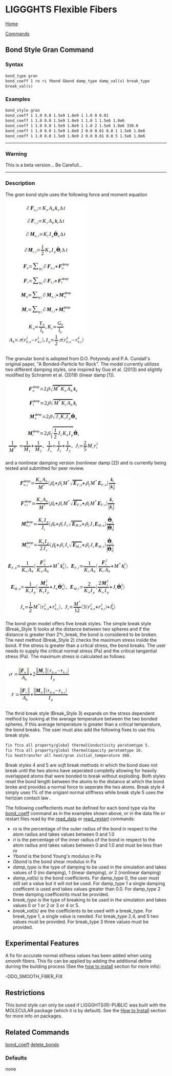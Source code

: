 # LIGGGHTS Flexible Fibers

[Home](Home)

[Commands](commands)

## Bond Style Gran Command

### Syntax

```text
bond_type gran
bond_coeff 1 ro ri Ybond Gbond damp_type damp_val(s) break_type break_val(s)
```

### Examples

```text
bond_style gran
bond_coeff 1 1.0 0.0 1.5e9 1.0e9 1 1.0 0 0.01
bond_coeff 1 1.0 0.0 1.5e9 1.0e9 1 1.0 1 1.5e6 1.0e6
bond_coeff 1 1.0 0.0 1.5e9 1.0e9 1 1.0 2 1.5e6 1.0e6 330.0
bond_coeff 1 1.0 0.0 1.5e9 1.0e9 2 0.0 0.01 0.0 1 1.5e6 1.0e6
bond_coeff 1 1.0 0.0 1.5e9 1.0e9 2 0.0 0.01 0.0 5 1.5e6 1.0e6
```

---

### Warning

This is a beta version... Be Carefull...

---

### Description

The *gran* bond style uses the following force and moment equation

![bond equation](equations/bond_gran_1.jpg "Equation")

The granular bond is adopted from D.O. Potyondy and P.A. Cundall's original
paper, "A Bonded-Particle for Rock". The model currently utilizes two
different damping styles, one inspired by Guo et al. (2013) and slightly
modified by Schramm et al. (2019) (linear damp [1]).

![bond equation](equations/bond_gran_2.jpg "Equation")

and a nonlinear damping version (nonlinear damp [2]) and is currently being
tested and submitted for peer review.

![bond equation](equations/bond_gran_3.jpg "Equation")

The bond *gran* model offers five break styles. The simple break style
(Break_Style 1) looks at the distance between two spheres and if the distance
is greater than 2*r_break, the bond is considered to be broken. The next
method (Break_Style 2) checks the maximum stress inside the bond. If the
stress is greater than a critcal stress, the bond breaks. The user needs to
supply the critical normal stress (Pa) and the critical tangential stress
(Pa). The maximum stress is calculated as follows.

![bond equation](equations/bond_gran_4.jpg "Equation")

The thrid break style (Break_Style 3) expands on the stress dependent method
by looking at the average temperature between the two bonded spheres. If this
average temperature is greater than a critical temperature, the bond breaks.
The user must also add the following fixes to use this break style.

```text
fix ftco all property/global thermalConductivity peratomtype 5.
fix ftca all property/global thermalCapacity peratomtype 10.
fix heattransfer all heat/gran initial_temperature 300.
```

Break styles 4 and 5 are *soft* break methods in which the bond does not break
until the two atoms have seperated completly allowing for heavily overlapped
atoms that were bonded to break without exploding. Both styles reset the bond
length between the atoms to the distance at which the bond broke and provides
a normal force to seperate the two atoms. Break style 4 simply uses 1% of the
origianl normal stiffness while break style 5 uses the hertzian contact law .

The following coeffectients must be defined for each bond type via the
[bond_coeff](bond_coeff) command as in the examples shown above, or in the
data file or restart files read by the [read_data](read_data) or
[read_restart](read_restart) commands:

* *ro* is the percentage of the outer radius of the bond in respect to the
atom radius and takes values between 0 and 1.0
* *ri* is the percentage of the inner radius of the bond in respect to the
atom radius and takes values between 0 and 1.0 and must be less than *ro*
* *Ybond* is the bond Young's modulus in Pa
* *Gbond* is the bond shear modulus in Pa
* *damp_type* is the type of damping to be used in the simulation and takes
values of 0 (no damping), 1 (linear damping), or 2 (nonlinear damping)
* *damp_val(s)* is the bond coefficients. For damp_type 0, the user must still
set a value but it will not be used. For damp_type 1 a single damping
coefficent is used and takes values greater than 0.0. For damp_type 2 three
damping coefficeints must be provided.
* *break_type* is the type of breaking to be used in the simulation and takes
values 0 or 1 or 2 or 3 or 4 or 5.
* *break_val(s)* are the coefficients to be used with a break_type. For
break_type 1, a single value is needed. For break_type 2,4, and 5 two values
must be provided. For break_type 3 three values must be provided.

## Experimental Features

A fix for accurate normal stifness values has been added when using *smooth*
fibers. This fix can be applied by adding the additional define durring the
building process (See the [how to install](how_to_install#-Additional-Flags) section for more
info):

-DDO_SMOOTH_FIBER_FIX

## Restrictions

This bond style can only be used if LIGGGHTS(R)-PUBLIC was built with the
MOLECULAR package (which it is by default). See the
[How to Install](how_to_install#-Packages) section for more info on packages.

## Related Commands

[bond_coeff](bond_coeff)
[delete_bonds](delete_bonds)

### Defaults

none
